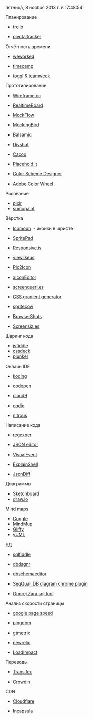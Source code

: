 пятница, 8 ноября 2013 г. в 17:48:54

Планирование

- [trello](https://trello.com/)   
    
- [pivotaltracker](http://www.pivotaltracker.com/)   
    

Отчётность времени

- [weworked](http://www.weworked.com/)  
    
- [timecamp](http://www.timecamp.com/)  
    
- [toggl](https://www.toggl.com/) & [teamweek](https://teamweek.com/)   
    

Прототипирование

- [Wireframe.cc](https://wireframe.cc/)
- [RealtimeBoard](https://realtimeboard.com/app/)
- [MockFlow](http://app.mockflow.com/index.jsp)
- [MockingBird](https://gomockingbird.com/mockingbird/)  
    
- [Balsamiq](http://builds.balsamiq.com/b/mockups-web-demo/)   
    
- [Divshot](https://app.divshot.com/)   
    
- [Cacoo](https://cacoo.com/diagrams/)   
    
- [Placehold.it](http://placehold.it/) 
- [Color Scheme Designer](http://colorschemedesigner.com/)  
    
- [Adobe Color Wheel](https://kuler.adobe.com/create/color-wheel)   
    

Рисование

- [pixlr](http://pixlr.com/editor/) 
- [sumopaint](http://www.sumopaint.com/app/)  
    

Вёрстка

- [Icomoon](http://icomoon.io/)  - иконки в шрифте
- [SpritePad](http://spritepad.wearekiss.com/)   
    
- [Responsive.is](http://responsive.is/)   
    
- [viewlikeus](http://viewlike.us/)   
    
- [Pic2Icon](http://www.pic2icon.com/)   
    
- [xIconEditor](http://xiconeditor.com/)  
    
- [screenqueri.es](http://screenqueri.es/)  
- [CSS gradient generator](http://www.colorzilla.com/gradient-editor/)   
    
- [spritecow](http://www.spritecow.com/)   
    
- [BrowserShots](http://browsershots.org/)   
    
- [Screensiz.es](http://screensiz.es/)   
    

Шаринг кода

- [jsfiddle](http://jsfiddle.net/) 
- [cssdeck](http://cssdeck.com/) 
- [plunker](http://plnkr.co/)   
    

Онлайн IDE

- [koding](https://koding.com/)   
    
- [codepen](http://codepen.io/)   
    
- [cloud9](https://c9.io/)   
    
- [codio](https://codio.com/)   
    
- [nitrous](https://www.nitrous.io/)   
    

Написание кода

- [regexper](http://www.regexper.com/)   
    
- [JSON editor](http://jsoneditoronline.org/)   
    
- [VisualEvent](http://www.sprymedia.co.uk/article/Visual+Event)   
    
- [ExplainShell](http://explainshell.com/)   
    
- [JsonDiff](http://benjamine.github.io/jsondiffpatch/demo/index.html)

Диаграммы

- [Sketchboard](https://sketchboard.me/)
- [draw.io](https://www.draw.io/)

Mind maps

- [Coggle](https://coggle.it/)
- [MindMup](https://www.mindmup.com/)
- [Gliffy](https://www.gliffy.com/go/html5/launch) 
- [yUML](http://yuml.me/diagram/scruffy/class/samples)  

БД

- [sqlfiddle](http://sqlfiddle.com/)   
    
- [dbdsgnr](http://dbdsgnr.appspot.com/app)   
    
- [dbschemaeditor](http://www.dbschemaeditor.com/OnlineDB.aspx)   
    
- [SeqQuail DB diagram chrome plugin](https://chrome.google.com/webstore/detail/sea-quail-database-diagra/elkpialiknkiaebieojbgnhindepnlkg) 
- [Ondrej Zara sql tool](http://ondras.zarovi.cz/sql/demo/)   
    

Анализ скорости страницы

- [google page speed](http://developers.google.com/speed/pagespeed/insights/)   
    
- [pingdom](http://tools.pingdom.com/fpt/)   
    
- [gtmetrix](http://gtmetrix.com/)  
    
- [newrelic](http://newrelic.com/)   
    
- [LoadImpact](http://loadimpact.com/)   
    

Переводы

- [Transifex](https://www.transifex.com/)  
    
- [Crowdin](http://crowdin.net/)   
    

CDN

- [Cloudflare](https://www.cloudflare.com/)  
    
- [Incapsula](http://www.incapsula.com/)